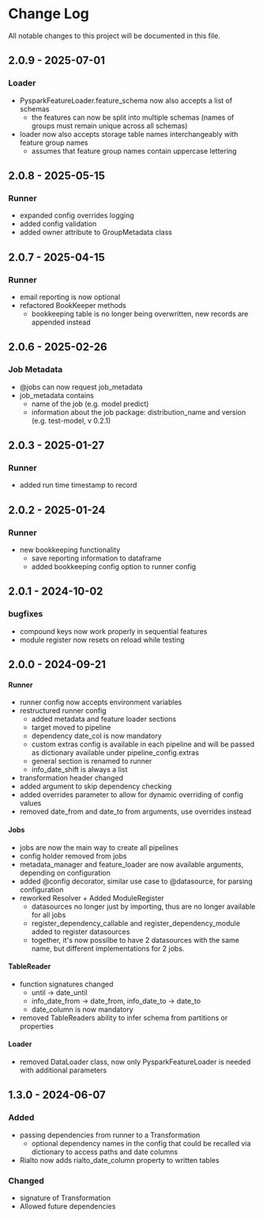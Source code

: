 # Change Log
All notable changes to this project will be documented in this file.

## 2.0.9 - 2025-07-01
  ### Loader
  - PysparkFeatureLoader.feature_schema now also accepts a list of schemas
    - the features can now be split into multiple schemas (names of groups must remain unique across all schemas)
  - loader now also accepts storage table names interchangeably with feature group names
    - assumes that feature group names contain uppercase lettering

## 2.0.8 - 2025-05-15
  ### Runner
  - expanded config overrides logging
  - added config validation
  - added owner attribute to GroupMetadata class

## 2.0.7 - 2025-04-15
  ### Runner
  - email reporting is now optional
  - refactored BookKeeper methods
    - bookkeeping table is no longer being overwritten, new records are appended instead

## 2.0.6 - 2025-02-26
  ### Job Metadata
  - @jobs can now request job_metadata
  - job_metadata contains
    - name of the job (e.g. model predict)
    - information about the job package: distribution_name and version (e.g. test-model, v 0.2.1)

## 2.0.3 - 2025-01-27
  ### Runner
  - added run time timestamp to record

## 2.0.2 - 2025-01-24
  ### Runner
  - new bookkeeping functionality
    - save reporting information to dataframe
    - added bookkeeping config option to runner config

## 2.0.1 - 2024-10-02
  ### bugfixes
   - compound keys now work properly in sequential features
   - module register now resets on reload while testing


## 2.0.0 - 2024-09-21
   #### Runner
   - runner config now accepts environment variables
   - restructured runner config
     - added metadata and feature loader sections
     - target moved to pipeline
     - dependency date_col is now mandatory
     - custom extras config is available in each pipeline and will be passed as dictionary available under pipeline_config.extras
     - general section is renamed to runner
     - info_date_shift is always a list
   - transformation header changed
   - added argument to skip dependency checking
   - added overrides parameter to allow for dynamic overriding of config values
   - removed date_from and date_to from arguments, use overrides instead
   #### Jobs
   - jobs are now the main way to create all pipelines
   - config holder removed from jobs
   - metadata_manager and feature_loader are now available arguments, depending on configuration
   - added @config decorator, similar use case to @datasource, for parsing configuration
   - reworked Resolver + Added ModuleRegister
     - datasources no longer just by importing, thus are no longer available for all jobs
     - register_dependency_callable and register_dependency_module added to register datasources
     - together, it's now possilbe to have 2 datasources with the same name, but different implementations for 2 jobs.
   #### TableReader
   - function signatures changed
     - until -> date_until
     - info_date_from -> date_from, info_date_to -> date_to
     - date_column is now mandatory
   - removed TableReaders ability to infer schema from partitions or properties
   #### Loader
   - removed DataLoader class, now only PysparkFeatureLoader is needed with additional parameters

## 1.3.0 - 2024-06-07


### Added
 - passing dependencies from runner to a Transformation
   - optional dependency names in the config that could be recalled via dictionary to access paths and date columns
 - Rialto now adds rialto_date_column property to written tables

### Changed
- signature of Transformation
- Allowed future dependencies

[//]: # (### Fixed)
